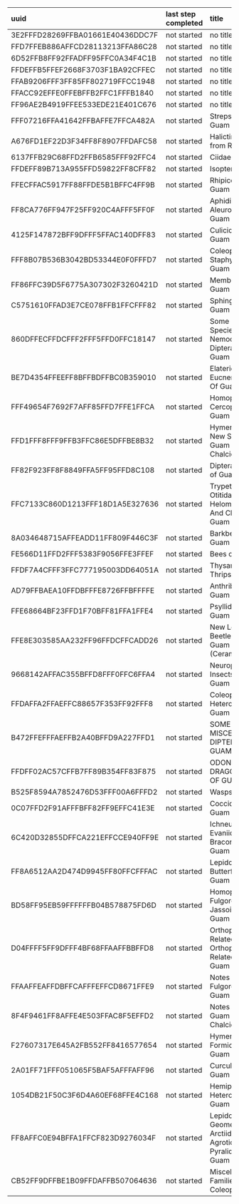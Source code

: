 | uuid                             | last step completed   | title                                                                 |
|:---------------------------------|:----------------------|:----------------------------------------------------------------------|
| 3E2FFFD28269FFBA01661E40436DDC7F | not started           | no title                                                              |
| FFD7FFEB886AFFCD28113213FFA86C28 | not started           | no title                                                              |
| 6D52FFB8FF92FFADFF95FFC0A34F4C1B | not started           | no title                                                              |
| FFDEFFB5FFEF2668F3703F1BA92CFFEC | not started           | no title                                                              |
| FFAB9206FFF3FF85FF802719FFCC1948 | not started           | no title                                                              |
| FFACC92EFFE0FFEBFFB2FFC1FFFB1840 | not started           | no title                                                              |
| FF96AE2B4919FFEE533EDE21E401C676 | not started           | no title                                                              |
| FFF07216FFA41642FFBAFFE7FFCA482A | not started           | Strepsiptera of Guam                                                  |
| A676FD1EF22D3F34FF8F8907FFDAFC58 | not started           | Halictine Bees from Rota Island                                       |
| 6137FFB29C68FFD2FFB6585FFF92FFC4 | not started           | Ciidae of Guam                                                        |
| FFDEFF89B713A955FFD59822FF8CFF82 | not started           | Isoptera of Guam                                                      |
| FFECFFAC5917FF88FFDE5B1BFFC4FF9B | not started           | Rhipiceridae Of Guam                                                  |
| FF8CA776FF947F25FF920C4AFFF5FF0F | not started           | Aphididae and Aleurodidae Of Guam                                     |
| 4125F147872BFF9DFFF5FFAC140DFF83 | not started           | Culicidae of Guam                                                     |
| FFF8B07B536B3042BD53344E0F0FFFD7 | not started           | Coleoptera, Staphylinidae Of Guam                                     |
| FF86FFC39D5F6775A307302F3260421D | not started           | Membracidae of Guam                                                   |
| C5751610FFAD3E7CE078FFB1FFCFFF82 | not started           | Sphingidae Of Guam                                                    |
| 860DFFECFFDCFFF2FFF5FFD0FFC18147 | not started           | Some New Species Of Nemocerous Diptera From Guam                      |
| BE7D4354FFEEFF8BFFBDFFBC0B359010 | not started           | Elaterid And Eucnemid Beetles Of Guam                                 |
| FFF49654F7692F7AFF85FFD7FFE1FFCA | not started           | Homoptera, Cercopidae of Guam                                         |
| FFD1FFF8FFF9FFB3FFC86E5DFFBE8B32 | not started           | Hymenoptera, New Species Of Guam Chalcidoidea                         |
| FF82F923FF8F8849FFA5FF95FFD8C108 | not started           | Diptera, Tipulidae of Guam                                            |
| FFC7133C860D1213FFF18D1A5E327636 | not started           | Trypetidae, Otitidae, Helomyzidae, And Clusiidae of Guam (Diptera)    |
| 8A034648715AFFEADD11FF809F446C3F | not started           | Barkbeetles of Guam                                                   |
| FE566D11FFD2FFF5383F9056FFE3FFEF | not started           | Bees of Guam                                                          |
| FFDF7A4CFFF3FFC777195003DD64051A | not started           | Thysanoptera: Thrips of Guam                                          |
| AD79FFBAEA10FFDBFFFE8726FFBFFFFE | not started           | Anthribidae Of Guam                                                   |
| FFE68664BF23FFD1F70BFF81FFA1FFE4 | not started           | Psyllidae from Guam                                                   |
| FFE8E303585AA232FF96FFDCFFCADD26 | not started           | New Longicorn Beetles From Guam (Cerambycidae)                        |
| 9668142AFFAC355BFFD8FFF0FFC6FFA4 | not started           | Neuropteroid Insects from Guam                                        |
| FFDAFFA2FFAEFFC88657F353FF92FFF8 | not started           | Coleoptera Heteromera From Guam                                       |
| B472FFEFFFAEFFB2A40BFFD9A227FFD1 | not started           | SOME MISCELLANEOUS DIPTERA OF GUAM                                    |
| FFDFF02AC57CFFB7FF89B354FF83F875 | not started           | ODONATA, DRAGONFLIES OF GUAM                                          |
| B525F8594A7852476D53FFF00A6FFFD2 | not started           | Wasps of Guam                                                         |
| 0C07FFD2F91AFFFBFF82FF9EFFC41E3E | not started           | Coccidae of Guam                                                      |
| 6C420D32855DFFCA221EFFCCE940FF9E | not started           | Ichneumonidae, Evaniidae, And Braconidae Of Guam                      |
| FF8A6512AA2D474D9945FF80FFCFFFAC | not started           | Lepidoptera, Butterflies of Guam                                      |
| BD58FF95EB59FFFFFFB04B578875FD6D | not started           | Homoptera, Fulgoroidea and Jassoidea of Guam                          |
| D04FFFF5FF9DFFF4BF68FFAAFFBBFFD8 | not started           | Orthoptera And Related Orders Orthoptera And Related Orders Of Guam   |
| FFAAFFEAFFDBFFCAFFFEFFCD8671FFE9 | not started           | Notes On Some Fulgoroidea Of Guam                                     |
| 8F4F9461FF8AFFE4E503FFAC8F5EFFD2 | not started           | Notes On Some Guam Chalcidoidea                                       |
| F27607317E645A2FB552FF8416577654 | not started           | Hymenoptera Formicidae of Guam                                        |
| 2A01FF71FFF051065F5BAF5AFFFAFF96 | not started           | Curculionidae of Guam                                                 |
| 1054DB21F50C3F6D4A60EF68FFE4C168 | not started           | Hemiptera Heteroptera of Guam                                         |
| FF8AFFC0E94BFFA1FFCF823D9276034F | not started           | Lepidoptera, Geometridae, Arctiidae, Agrotidae, and Pyralidae of Guam |
| CB52FF9DFFBE1B09FFDAFFB507064636 | not started           | Miscellaneous Families of Guam Coleoptera                             |